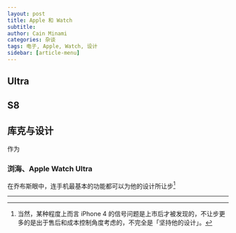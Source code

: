 ```yaml
---
layout: post
title: Apple 和 Watch
subtitle: 
author: Cain Minami
categories: 杂谈
tags: 电子, Apple, Watch, 设计
sidebar: [article-menu]
---
```




## Ultra



## S8



## 库克与设计
作为
### 浏海、Apple Watch Ultra
在乔布斯眼中，连手机最基本的功能都可以为他的设计所让步[^1]


---
[^1]: 当然，某种程度上而言 iPhone 4 的信号问题是上市后才被发现的，不让步更多的是出于售后和成本控制角度考虑的，不完全是「坚持他的设计」。